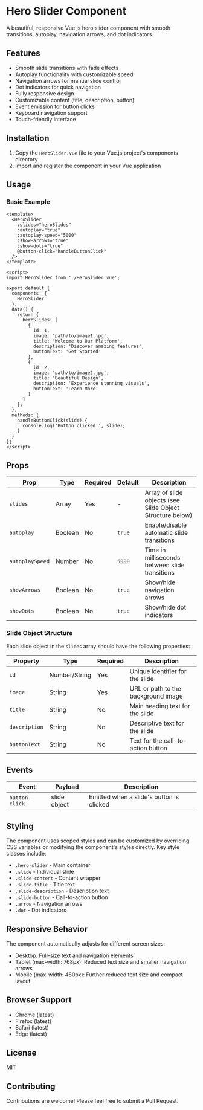# Hero Slider Component

A beautiful, responsive Vue.js hero slider component with smooth transitions, autoplay, navigation arrows, and dot indicators.

## Features

- Smooth slide transitions with fade effects
- Autoplay functionality with customizable speed
- Navigation arrows for manual slide control
- Dot indicators for quick navigation
- Fully responsive design
- Customizable content (title, description, button)
- Event emission for button clicks
- Keyboard navigation support
- Touch-friendly interface

## Installation

1. Copy the `HeroSlider.vue` file to your Vue.js project's components directory
2. Import and register the component in your Vue application

## Usage

### Basic Example

```vue
<template>
  <HeroSlider
    :slides="heroSlides"
    :autoplay="true"
    :autoplay-speed="5000"
    :show-arrows="true"
    :show-dots="true"
    @button-click="handleButtonClick"
  />
</template>

<script>
import HeroSlider from './HeroSlider.vue';

export default {
  components: {
    HeroSlider
  },
  data() {
    return {
      heroSlides: [
        {
          id: 1,
          image: 'path/to/image1.jpg',
          title: 'Welcome to Our Platform',
          description: 'Discover amazing features',
          buttonText: 'Get Started'
        },
        {
          id: 2,
          image: 'path/to/image2.jpg',
          title: 'Beautiful Design',
          description: 'Experience stunning visuals',
          buttonText: 'Learn More'
        }
      ]
    };
  },
  methods: {
    handleButtonClick(slide) {
      console.log('Button clicked:', slide);
    }
  }
};
</script>
```

## Props

| Prop | Type | Required | Default | Description |
|------|------|----------|---------|-------------|
| `slides` | Array | Yes | - | Array of slide objects (see Slide Object Structure below) |
| `autoplay` | Boolean | No | `true` | Enable/disable automatic slide transitions |
| `autoplaySpeed` | Number | No | `5000` | Time in milliseconds between slide transitions |
| `showArrows` | Boolean | No | `true` | Show/hide navigation arrows |
| `showDots` | Boolean | No | `true` | Show/hide dot indicators |

### Slide Object Structure

Each slide object in the `slides` array should have the following properties:

| Property | Type | Required | Description |
|----------|------|----------|-------------|
| `id` | Number/String | Yes | Unique identifier for the slide |
| `image` | String | Yes | URL or path to the background image |
| `title` | String | No | Main heading text for the slide |
| `description` | String | No | Descriptive text for the slide |
| `buttonText` | String | No | Text for the call-to-action button |

## Events

| Event | Payload | Description |
|-------|---------|-------------|
| `button-click` | slide object | Emitted when a slide's button is clicked |

## Styling

The component uses scoped styles and can be customized by overriding CSS variables or modifying the component's styles directly. Key style classes include:

- `.hero-slider` - Main container
- `.slide` - Individual slide
- `.slide-content` - Content wrapper
- `.slide-title` - Title text
- `.slide-description` - Description text
- `.slide-button` - Call-to-action button
- `.arrow` - Navigation arrows
- `.dot` - Dot indicators

## Responsive Behavior

The component automatically adjusts for different screen sizes:

- Desktop: Full-size text and navigation elements
- Tablet (max-width: 768px): Reduced text size and smaller navigation arrows
- Mobile (max-width: 480px): Further reduced text size and compact layout

## Browser Support

- Chrome (latest)
- Firefox (latest)
- Safari (latest)
- Edge (latest)

## License

MIT

## Contributing

Contributions are welcome! Please feel free to submit a Pull Request.
